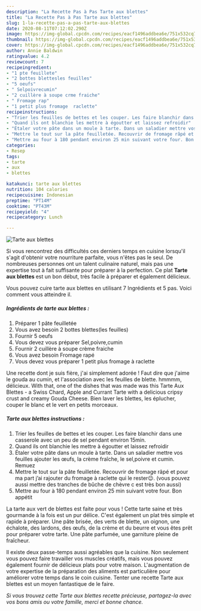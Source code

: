 ```yaml
---
description: "La Recette Pas à Pas Tarte aux blettes"
title: "La Recette Pas à Pas Tarte aux blettes"
slug: 1-la-recette-pas-a-pas-tarte-aux-blettes
date: 2020-08-11T07:12:02.290Z
image: https://img-global.cpcdn.com/recipes/eacf1496addbea6e/751x532cq70/tarte-aux-blettes-photo-principale-de-la-recette.jpg
thumbnail: https://img-global.cpcdn.com/recipes/eacf1496addbea6e/751x532cq70/tarte-aux-blettes-photo-principale-de-la-recette.jpg
cover: https://img-global.cpcdn.com/recipes/eacf1496addbea6e/751x532cq70/tarte-aux-blettes-photo-principale-de-la-recette.jpg
author: Annie Baldwin
ratingvalue: 4.2
reviewcount: 7
recipeingredient:
- "1 pte feuillete"
- "2 bottes blettesles feuilles"
- "5 oeufs"
- " Selpoivrecumin"
- "2 cuillère à soupe crme fraiche"
- " Fromage rap"
- "1 petit plus fromage  raclette"
recipeinstructions:
- "Trier les feuilles de bettes et les couper. Les faire blanchir dans une casserole avec un peu de sel pendant environ 15min."
- "Quand ils ont blanchie les mettre à égoutter et laissez refroidir"
- "Étaler votre pâte dans un moule à tarte. Dans un saladier mettre vos feuilles ajouter les œufs, la crème fraîche, le sel,poivre et cumin. Remuez"
- "Mettre le tout sur la pâte feuilletée. Recouvrir de fromage râpé et pour ma part j’ai rajouter du fromage à raclette qui le rester😉. (vous pouvez aussi mettre des tranches de bûche de chèvre c est très bon aussi)"
- "Mettre au four à 180 pendant environ 25 min suivant votre four. Bon appétit"
categories:
- Resep
tags:
- tarte
- aux
- blettes

katakunci: tarte aux blettes 
nutrition: 104 calories
recipecuisine: Indonesian
preptime: "PT14M"
cooktime: "PT43M"
recipeyield: "4"
recipecategory: Lunch

---
```



![Tarte aux blettes](https://img-global.cpcdn.com/recipes/eacf1496addbea6e/751x532cq70/tarte-aux-blettes-photo-principale-de-la-recette.jpg)

Si vous rencontrez des difficultés ces derniers temps en cuisine lorsqu'il s'agit d'obtenir votre nourriture parfaite, vous n'êtes pas le seul. De nombreuses personnes ont un talent culinaire naturel, mais pas une expertise tout à fait suffisante pour préparer à la perfection. Ce plat <strong> Tarte aux blettes </strong> est un bon début, très facile à préparer et également délicieux.

<!--inarticleads1-->

Vous pouvez cuire tarte aux blettes en utilisant 7 Ingrédients et 5 pas. Voici comment vous atteindre il.

##### Ingrédients de tarte aux blettes :

1. Préparer 1 pâte feuilletée
1. Vous avez besoin 2 bottes blettes(les feuilles)
1. Fournir 5 oeufs
1. Vous devez vous préparer  Sel,poivre,cumin
1. Fournir 2 cuillère à soupe crème fraiche
1. Vous avez besoin  Fromage rapé
1. Vous devez vous préparer 1 petit plus fromage à raclette


Une recette dont je suis fière, j&#39;ai simplement adorée ! Faut dire que j&#39;aime le gouda au cumin, et l&#39;association avec les feuilles de blette. hmmmm, délicieux. With that, one of the dishes that was made was this Tarte Aux Blettes - a Swiss Chard, Apple and Currant Tarte with a delicious cripsy crust and creamy Gouda Cheese. Bien laver les blettes, les éplucher, couper le blanc et le vert en petits morceaux. 

<!--inarticleads2-->

##### Tarte aux blettes instructions :

1. Trier les feuilles de bettes et les couper. Les faire blanchir dans une casserole avec un peu de sel pendant environ 15min.
1. Quand ils ont blanchie les mettre à égoutter et laissez refroidir
1. Étaler votre pâte dans un moule à tarte. Dans un saladier mettre vos feuilles ajouter les œufs, la crème fraîche, le sel,poivre et cumin. Remuez
1. Mettre le tout sur la pâte feuilletée. Recouvrir de fromage râpé et pour ma part j’ai rajouter du fromage à raclette qui le rester😉. (vous pouvez aussi mettre des tranches de bûche de chèvre c est très bon aussi)
1. Mettre au four à 180 pendant environ 25 min suivant votre four. Bon appétit


La tarte aux vert de blettes est faite pour vous ! Cette tarte saine et très gourmande à la fois est un pur délice. C&#39;est également un plat très simple et rapide à préparer. Une pâte brisée, des verts de blette, un oignon, une échalote, des lardons, des œufs, de la crème et du beurre et vous êtes prêt pour préparer votre tarte. Une pâte parfumée, une garniture pleine de fraîcheur. 

<!--inarticleads1-->

<p>
Il existe deux passe-temps aussi agréables que la cuisine. Non seulement vous pouvez faire travailler vos muscles créatifs, mais vous pouvez également fournir de délicieux plats pour votre maison. L'augmentation de votre expertise de la préparation des aliments est particulière pour améliorer votre temps dans le coin cuisine. Tenter une recette Tarte aux blettes est un moyen fantastique de le faire.
</p>

<p>
<i>Si vous trouvez cette Tarte aux blettes recette précieuse, partagez-la avec vos bons amis ou votre famille, merci et bonne chance.</i>
</p>
